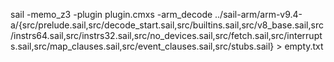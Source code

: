 sail -memo_z3 -plugin plugin.cmxs -arm_decode ../sail-arm/arm-v9.4-a/{src/prelude.sail,src/decode_start.sail,src/builtins.sail,src/v8_base.sail,src/instrs64.sail,src/instrs32.sail,src/no_devices.sail,src/fetch.sail,src/interrupts.sail,src/map_clauses.sail,src/event_clauses.sail,src/stubs.sail} > empty.txt
